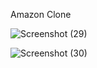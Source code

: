 Amazon Clone



![Screenshot (29)](https://github.com/DDK2805/Web-Development-Projects/assets/99110323/687c0115-28d5-4840-9eee-e260482792e2)

![Screenshot (30)](https://github.com/DDK2805/Web-Development-Projects/assets/99110323/c2a9a1e5-6dcf-4bcc-a499-1b561dbd9e4f)


